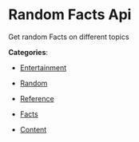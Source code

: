 # Random Facts Api


Get random Facts on different topics



**Categories**:

- [Entertainment](https://github.com/apis-list/apis-list#entertainment)

- [Random](https://github.com/apis-list/apis-list#random)

- [Reference](https://github.com/apis-list/apis-list#reference)

- [Facts](https://github.com/apis-list/apis-list#facts)

- [Content](https://github.com/apis-list/apis-list#content)



